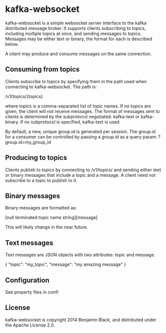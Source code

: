# kafka-websocket

kafka-websocket is a simple websocket server interface to the kafka distributed message broker. It supports clients
subscribing to topics, including multiple topics at once, and sending messages to topics. Messages may be either text
or binary, the format for each is described below.

A client may produce and consume messages on the same connection.

## Consuming from topics

Clients subscribe to topics by specifying them in the path used when connecting to kafka-websocket. The path is:

/v1/topics/{topics}

where topics is a comma-separated list of topic names. If no topics are given, the client will not receive messages.
The format of messages sent to clients is determined by the subprotocol negotiated: kafka-text or kafka-binary. If no
subprotocol is specified, kafka-text is used.

By default, a new, unique group.id is generated per session. The group.id for a consumer can be controlled by passing a
group.id as a query param: ?group.id=my_group_id

## Producing to topics

Clients publish to topics by connecting to /v1/topics/ and sending either text or binary messages that include a topic
and a message. A client need not subscribe to a topic to publish to it.

## Binary messages

Binary messages are formatted as:

[null terminated topic name string][message]

This will likely change in the near future.

## Text messages

Text messages are JSON objects with two attributes: topic and message.

{ "topic": "my_topic", "message": "my amazing message" }

## Configuration

See property files in conf/

## License

kafka-websocket is copyright 2014 Benjamin Black, and distributed under the Apache License 2.0.